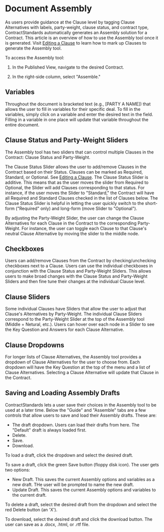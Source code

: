 # Document Assembly

As users provide guidance at the Clause level by tagging Clause Alternatives with labels, party-weight, clause status, and contract type, ContractStandards automatically generates an Assembly solution for a Contract. This article is an overview of how to use the Assembly tool once it is generated. Visit [Editing a Clause](Edit_Clause.md) to learn how to mark up Clauses to generate the Assembly tool.

To access the Assembly tool:

1. In the Published View, navigate to the desired Contract.

2. In the right-side column, select "Assemble."

## Variables

Throughout the document is bracketed text (e.g., [PARTY A NAME]) that allows the user to fill in variables for their specific deal. To fill in the variables, simply click on a variable and enter the desired text in the field. Filling in a variable in one place will update that variable throughout the entire document.

## Clause Status and Party-Weight Sliders

The Assembly tool has two sliders that can control multiple Clauses in the Contract: Clause Status and Party-Weight. 

The Clause Status Slider allows the user to add/remove Clauses in the Contract based on their Status. Clauses can be marked as Required, Standard, or Optional. See [Editing a Clause](Edit_Clause.md). The Clause Status Slider is additive. This means that as the user moves the slider from Required to Optional, the Slider will add Clauses corresponding to that status. For instance, if the user moves the Slider to "Standard," the Contract will have all Required and Standard Clauses checked in the list of Clauses below. The Clause Status Slider is helpful in letting the user quickly switch to the short-form ("Required" only) and long-form (move Slider to "Optional").

By adjusting the Party-Weight Slider, the user can change the Clause Alternatives for each Clause in the Contract to the corresponding Party-Weight. For instance, the user can toggle each Clause to that Clause's neutral Clause Alternative by moving the slider to the middle node.

## Checkboxes

Users can add/remove Clauses from the Contract by checking/unchecking checkboxes next to a Clause. Users can use the individual checkboxes in conjunction with the Clause Status and Party-Weight Sliders. This allows users to make broad changes with the Clause Status and Party-Weight Sliders and then fine tune their changes at the individual Clause level.

## Clause Sliders

Some individual Clauses have Sliders that allow the user to adjust that Clause's Alternatives by Party-Weight. The individual Clause Sliders correspond to the Party-Weight Slider at the top of the Assembly tool (Middle = Netural, etc.). Users can hover over each node in a Slider to see the Key Question and Answers for each Clause Alternative.

## Clause Dropdowns

For longer lists of Clause Alternatives, the Assembly tool provides a dropdown of Clause Alternatives for the user to choose from. Each dropdown will have the Key Question at the top of the menu and a list of Clause Alternatives. Selecting a Clause Alternative will update that Clause in the Contract.

## Saving and Loading Assembly Drafts

ContractStandards lets a user save their choices in the Assembly tool to be used at a later time. Below the "Guide" and "Assemble" tabs are a few controls that allow users to save and load their Assembly drafts. These are:
  * The draft dropdown. Users can load their drafts from here. The "Default" draft is always loaded first.
  * Delete.
  * Save.
  * Download.
  
To load a draft, click the dropdown and select the desired draft.

To save a draft, click the green Save button (floppy disk icon). The user gets two options:
  * New Draft. This saves the current Assembly options and variables as a new draft. THe user will be prompted to name the new draft.
  * Update Draft. This saves the current Assembly options and variables to the current draft.
  
To delete a draft, select the desired draft from the dropdown and select the red Delete button (an 'X').

To download, select the desired draft and click the download button. The user can save as a .docx, .html, or .rtf file.

